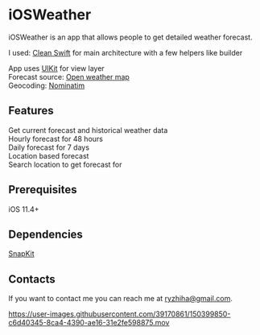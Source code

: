 # iOSWeather

iOSWeather is an app that allows people to get detailed weather forecast.

I used: [Clean Swift](https://clean-swift.com) for main architecture
with a few helpers like builder

App uses  [UIKit](https://developer.apple.com/documentation/uikit) for view layer\
Forecast source: [Open weather map](https://openweathermap.org/api)\
Geocoding: [Nominatim](https://nominatim.org/release-docs/latest/)


## Features
Get current forecast and historical weather data\
Hourly forecast for 48 hours\
Daily forecast for 7 days\
Location based forecast\
Search location to get forecast for
## Prerequisites
iOS 11.4+


## Dependencies
[SnapKit](https://github.com/SnapKit/SnapKit)
## Contacts
If you want to contact me you can reach me at <ryzhiha@gmail.com>.








https://user-images.githubusercontent.com/39170861/150399850-c6d40345-8ca4-4390-ae16-31e2fe598875.mov




